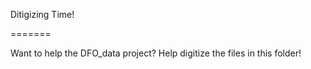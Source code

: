 Ditigizing Time!

=======

Want to help the DFO_data project? Help digitize the files in this folder!